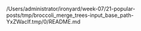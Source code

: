 /Users/administrator/ironyard/week-07/21-popular-posts/tmp/broccoli_merge_trees-input_base_path-YxZWacIf.tmp/0/README.md